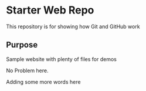 # Starter Web Repo

This repository is for showing how Git and GitHub work

## Purpose

Sample website with plenty of files for demos

No Problem here.

Adding some more words here